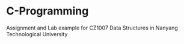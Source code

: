 # C-Programming
Assignment and Lab example for CZ1007 Data Structures in Nanyang Technological University
